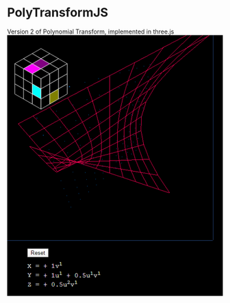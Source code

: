 # PolyTransformJS
Version 2 of Polynomial Transform, implemented in three.js
![Example](/images/example.png)

